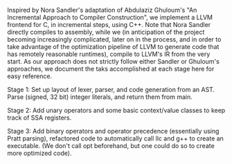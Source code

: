 Inspired by Nora Sandler's adaptation of Abdulaziz Ghuloum's "An Incremental Approach to Compiler Construction", we implement a LLVM frontend for C, in incremental steps, using C++. Note that Nora Sandler directly compiles to assembly, while we (in anticipation of the project becoming increasingly complicated, later on in the process, and in order to take advantage of the optimization pipeline of LLVM to generate code that has remotely reasonable runtimes), compile to LLVM's IR from the very start. As our approach does not strictly follow either Sandler or Ghuloum's approaches, we document the taks accomplished at each stage here for easy reference.

Stage 1: Set up layout of lexer, parser, and code generation from an AST. Parse (signed, 32 bit) integer literals, and return them from main.

Stage 2: Add unary operators and some basic context/value classes to keep track of SSA registers.

Stage 3: Add binary operators and operator precedence (essentially using Pratt parsing), refactored code to automatically call llc and g++ to create an executable. (We don't call opt beforehand, but one could do so to create more optimized code).
